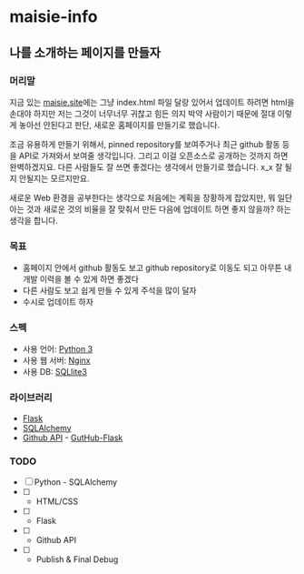 # maisie-info

## 나를 소개하는 페이지를 만들자

### 머리말
지금 있는 [maisie.site](https://maisie.site)에는 그냥 index.html 파일 달랑 있어서 업데이트 하려면 html을 손대야 하지만 저는 그것이 너무너무 귀찮고 힘든 의지 박약 사람이기 때문에 절대 이렇게 놓아선 안된다고 판단, 새로운 홈페이지를 만들기로 했습니다.

조금 유용하게 만들기 위해서, pinned repository를 보여주거나 최근 github 활동 등을 API로 가져와서 보여줄 생각입니다. 그리고 이걸 오픈소스로 공개하는 것까지 하면 완벽하겠지요. 다른 사람들도 잘 쓰면 좋겠다는 생각에서 만들기로 했습니다. x_x 잘 될지 안될지는 모르지만요.

새로운 Web 환경을 공부한다는 생각으로 처음에는 계획을 장황하게 잡았지만, 뭐 일단 아는 것과 새로운 것의 비율을 잘 맞춰서 만든 다음에 업데이트 하면 좋지 않을까? 하는 생각을 합니다.

### 목표
- 홈페이지 안에서 github 활동도 보고 github repository로 이동도 되고 아무튼 내 개발 이력을 볼 수 있게 하면 좋겠다
- 다른 사람도 보고 쉽게 만들 수 있게 주석을 많이 달자
- 수시로 업데이트 하자

### 스펙
- 사용 언어: [Python 3](https://www.python.org/)
- 사용 웹 서버: [Nginx](https://nginx.org/en/)
- 사용 DB: [SQLlite3](https://www.sqlite.org/)

### 라이브러리
- [Flask](https://github.com/pallets/flask)
- [SQLAlchemy](https://github.com/zzzeek/sqlalchemy)
- [Github API](https://developer.github.com/v3/) - [GutHub-Flask](https://github-flask.readthedocs.io/en/latest/)

### TODO
- [ ] Python - SQLAlchemy
- [ ] + HTML/CSS
- [ ] + Flask
- [ ] + Github API
- [ ] + Publish & Final Debug
